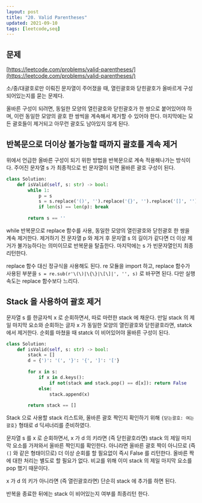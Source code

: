 ```yaml
---
layout: post
title: "20. Valid Parentheses"
updated: 2021-09-10
tags: [leetcode,seq]
---
```


## 문제

[https://leetcode.com/problems/valid-parentheses/](https://leetcode.com/problems/valid-parentheses/)

소/중/대괄호로만 이뤄진 문자열이 주어졌을 때, 열린괄호와 닫힌괄호가 올바르게 구성되어있는지를 묻는 문제다.

올바른 구성이 되려면, 동일한 모양의 열린괄호와 닫힌괄호가 한 쌍으로 붙어있어야 하며, 이런 동일한 모양의 괄호 한 쌍씩을 계속해서 제거할 수 있어야 한다. 마지막에는 모든 괄호들이 제거되고 아무런 괄호도 남아있지 않게 된다.

## 반복문으로 더이상 불가능할 때까지 괄호를 계속 제거

위에서 언급한 올바른 구성이 되기 위한 방법을 반복문으로 계속 적용해나가는 방식이다. 주어진 문자열 s 가 최종적으로 빈 문자열이 되면 올바른 괄호 구성이 된다.

```python
class Solution:
    def isValid(self, s: str) -> bool:
        while 1:
            p = s
            s = s.replace('()', '').replace('{}', '').replace('[]', '')
            if len(s) == len(p): break
        
        return s == ''
```

while 반복문으로 replace 함수를 사용, 동일한 모양의 열린괄호와 닫힌괄호 한 쌍을 계속 제거한다. 제거하기 전 문자열 p 와 제거 후 문자열 s 의 길이가 같다면 더 이상 제거가 불가능하다는 의미이므로 반복문을 탈출한다. 마지막에는 s 가 빈문자열인지 최종리턴한다.

replace 함수 대신 정규식을 사용해도 된다. re 모듈을 import 하고, replace 함수가 사용된 부분을 `s = re.sub(r'\(\)|\{\}|\[\]|', '', s)` 로 바꾸면 된다. 다만 실행속도는 replace 함수보다 느리다.

## Stack 을 사용하여 괄호 제거

문자열 s 를 한글자씩 x 로 순회하면서, 따로 마련한 stack 에 채운다. 만일 stack 의 제일 마지막 요소와 순회하는 글자 x 가 동일한 모양의 열린괄호와 닫힌괄호라면, statck 에서 제거한다. 순회를 마쳤을 때 statck 이 비어있어야 올바른 구성이 된다.

```python
class Solution:
    def isValid(self, s: str) -> bool:
        stack = []
        d = {')': '(', '}': '{', ']': '['}
        
        for x in s:
            if x in d.keys():
                if not(stack and stack.pop() == d[x]): return False
            else:
                stack.append(x)
        
        return stack == []
```

Stack 으로 사용할 stack 리스트와, 올바른 괄호 짝인지 확인하기 위해 `{닫는괄호: 여는괄호}` 형태로 d 딕셔너리를 준비하였다.

문자열 s 를 x 로 순회하면서, x 가 d 의 키라면 (즉 닫힌괄호라면) stack 의 제일 마지막 요소를 가져와서 올바른 짝인지를 확인한다. 아니라면 올바른 괄호 짝이 아니므로 (즉 `(]` 와 같은 형태이므로) 더 이상 순회를 할 필요없이 즉시 False 를 리턴한다. 올바른 짝에 대한 처리는 별도로 할 필요가 없다. 비교를 위해 이미 stack 의 제일 마지막 요소를 pop 했기 때문이다.

x 가 d 의 키가 아니라면 (즉 열린괄호라면) 단순히 stack 에 추가를 하면 된다.

반복을 종료한 뒤에는 stack 이 비어있는지 여부를 최종리턴 한다.